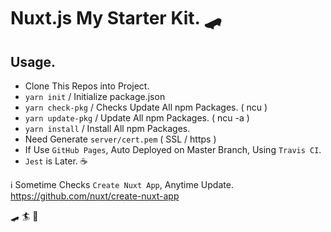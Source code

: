 # Nuxt.js My Starter Kit. 🛹

## Usage.

- Clone This Repos into Project.
- `yarn init` / Initialize package.json
- `yarn check-pkg` / Checks Update All npm Packages. ( ncu )
- `yarn update-pkg` / Update All npm Packages. ( ncu -a )
- `yarn install` / Install All npm Packages.
- Need Generate `server/cert.pem` ( SSL / https )
- If Use `GitHub Pages`, Auto Deployed on Master Branch, Using `Travis CI`.
- `Jest` is Later. ☕️

ℹ️ Sometime Checks `Create Nuxt App`, Anytime Update.  
<https://github.com/nuxt/create-nuxt-app>

🛹 🏄 🚶‍
